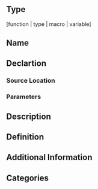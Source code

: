 # 

## Type
[function | type | macro | variable]

## Name


## Declartion


### Source Location


### Parameters

## Description

## Definition

## Additional Information

## Categories


